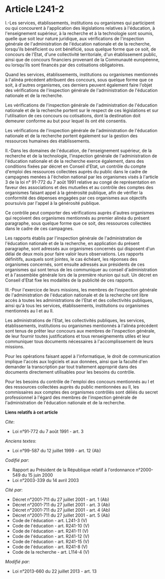 # Article L241-2

I.-Les services, établissements, institutions ou organismes qui participent ou qui concourent à l'application des
législations relatives à l'éducation, à l'enseignement supérieur, à la recherche et à la technologie sont soumis, quelle que
soit leur nature juridique, aux vérifications de l'inspection générale de l'administration de l'éducation nationale et de la
recherche, lorsqu'ils bénéficient ou ont bénéficié, sous quelque forme que ce soit, de concours de l'Etat, d'une collectivité
territoriale, d'un établissement public, ainsi que de concours financiers provenant de la Communauté européenne, ou
lorsqu'ils sont financés par des cotisations obligatoires. 

Quand les services, établissements, institutions ou organismes mentionnés à l'alinéa précédent attribuent des concours, sous
quelque forme que ce soit, à d'autres organismes, ces derniers peuvent également faire l'objet des vérifications de
l'inspection générale de l'administration de l'éducation nationale et de la recherche. 

Les vérifications de l'inspection générale de l'administration de l'éducation nationale et de la recherche portent sur le
respect de ces législations et sur l'utilisation de ces concours ou cotisations, dont la destination doit demeurer conforme
au but pour lequel ils ont été consentis. 

Les vérifications de l'inspection générale de l'administration de l'éducation nationale et de la recherche portent également
sur la gestion des ressources humaines des établissements. 

II.-Dans les domaines de l'éducation, de l'enseignement supérieur, de la recherche et de la technologie, l'inspection
générale de l'administration de l'éducation nationale et de la recherche exerce également, dans des conditions fixées par
décret en Conseil d'Etat, un contrôle du compte d'emploi des ressources collectées auprès du public dans le cadre de
campagnes menées à l'échelon national par les organismes visés à l'article 3 de la loi n° 91-772 du 7 août 1991 relative au
congé de représentation en faveur des associations et des mutuelles et au contrôle des comptes des organismes faisant appel à
la générosité publique, afin de vérifier la conformité des dépenses engagées par ces organismes aux objectifs poursuivis par
l'appel à la générosité publique. 

Ce contrôle peut comporter des vérifications auprès d'autres organismes qui reçoivent des organismes mentionnés au premier
alinéa du présent paragraphe, sous quelque forme que ce soit, des ressources collectées dans le cadre de ces campagnes. 

Les rapports établis par l'inspection générale de l'administration de l'éducation nationale et de la recherche, en
application du présent paragraphe, sont adressés aux organismes concernés qui disposent d'un délai de deux mois pour faire
valoir leurs observations. Les rapports définitifs, auxquels sont jointes, le cas échéant, les réponses des organismes
concernés, sont ensuite adressés aux présidents de ces organismes qui sont tenus de les communiquer au conseil
d'administration et à l'assemblée générale lors de la première réunion qui suit. Un décret en Conseil d'Etat fixe les
modalités de la publicité de ces rapports. 

III.-Pour l'exercice de leurs missions, les membres de l'inspection générale de l'administration de l'éducation nationale et
de la recherche ont libre accès à toutes les administrations de l'Etat et des collectivités publiques, ainsi qu'à tous les
services, établissements, institutions ou organismes mentionnés au I et au II. 

Les administrations de l'Etat, les collectivités publiques, les services, établissements, institutions ou organismes
mentionnés à l'alinéa précédent sont tenus de prêter leur concours aux membres de l'inspection générale, de leur fournir
toutes justifications et tous renseignements utiles et leur communiquer tous documents nécessaires à l'accomplissement de
leurs missions. 

Pour les opérations faisant appel à l'informatique, le droit de communication implique l'accès aux logiciels et aux données,
ainsi que la faculté d'en demander la transcription par tout traitement approprié dans des documents directement utilisables
pour les besoins du contrôle. 

Pour les besoins du contrôle de l'emploi des concours mentionnés au I et des ressources collectées auprès du public
mentionnées au II, les commissaires aux comptes des organismes contrôlés sont déliés du secret professionnel à l'égard des
membres de l'inspection générale de l'administration de l'éducation nationale et de la recherche.

**Liens relatifs à cet article**

_Cite_:

  - Loi n°91-772 du 7 août 1991 - art. 3

_Anciens textes_:

  - Loi n°99-587 du 12 juillet 1999 - art. 12 (Ab)

_Codifié par_:

  - Rapport au Président de la République relatif à l'ordonnance n°2000-549 du 15 juin 2000
  - Loi n°2003-339 du 14 avril 2003

_Cité par_:

  - Décret n°2001-711 du 27 juillet 2001 - art. 1 (Ab)
  - Décret n°2001-711 du 27 juillet 2001 - art. 3 (Ab)
  - Décret n°2001-711 du 27 juillet 2001 - art. 4 (Ab)
  - Décret n°2001-711 du 27 juillet 2001 - art. 5 (Ab)
  - Code de l'éducation - art. L241-3 (V)
  - Code de l'éducation - art. R241-10 (V)
  - Code de l'éducation - art. R241-11 (V)
  - Code de l'éducation - art. R241-12 (V)
  - Code de l'éducation - art. R241-15 (V)
  - Code de l'éducation - art. R241-8 (V)
  - Code de la recherche - art. L114-4 (V)

_Modifié par_:

  - Loi n°2013-660 du 22 juillet 2013 - art. 13
